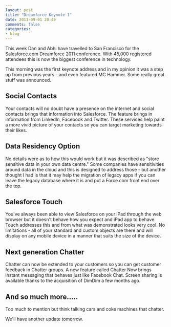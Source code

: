 ```yaml
---
layout: post
title: "Dreamforce Keynote 1"
date: 2011-09-01 20:49
comments: false
categories: 
- blog
---
```

This week Dan and Abhi have travelled to San Francisco for the Salesforce.com Dreamforce 2011 conference. With 45,000 registered attendees this is now the biggest conference in technology.

This morning was the first keynote address and in my opinion it was a step up from previous years - and even featured MC Hammer. Some really great stuff was announced.

Social Contacts
---------------

Your contacts will no doubt have a presence on the internet and social contacts brings that information into Salesforce. The feature brings in information from LinkedIn, Facebook and Twitter. These services help paint a more vivid picture of your contacts so you can target marketing towards their likes.

Data Residency Option
---------------------

No details were as to how this would work but it was described as "store sensitive data in your own data centre." Some companies have sensitivities around data in the cloud and this is designed to address those - but another thought I had is that it may help the migration of legacy apps if you can leave the legacy database where it is and put a Force.com front end over the top.

Salesforce Touch
----------------

You've always been able to view Salesforce on your iPad through the web browser but it doesn't behave how you expect and iPad app to behave. Touch addresses this and from what was demonstrated looks very cool. No limitations - all of your standard and custom objects are there and will display on any mobile device in a manner that suits the size of the device.

Next generation Chatter
-----------------------

Chatter can now be extended to your customers so you can get customer feedback in Chatter groups.  A new feature called Chatter Now brings instant messaging that behaves just like Facebook Chat. Screen sharing is available thanks to the acquisition of DimDim a few months ago. 

And so much more.....
---------------------

Too much to mention but think talking cars and coke machines that chatter.

We'll have another update tomorrow.


